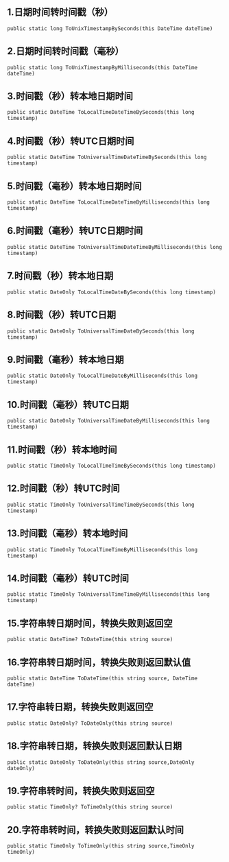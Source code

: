 
## 1.日期时间转时间戳（秒）
```
public static long ToUnixTimestampBySeconds(this DateTime dateTime)
```
## 2.日期时间转时间戳（毫秒）
```
public static long ToUnixTimestampByMilliseconds(this DateTime dateTime)     
```
## 3.时间戳（秒）转本地日期时间
```
public static DateTime ToLocalTimeDateTimeBySeconds(this long timestamp)        
```
## 4.时间戳（秒）转UTC日期时间
```
public static DateTime ToUniversalTimeDateTimeBySeconds(this long timestamp)        
```
## 5.时间戳（毫秒）转本地日期时间
```
public static DateTime ToLocalTimeDateTimeByMilliseconds(this long timestamp)       
```
## 6.时间戳（毫秒）转UTC日期时间
```
public static DateTime ToUniversalTimeDateTimeByMilliseconds(this long timestamp)        
```
## 7.时间戳（秒）转本地日期
```
public static DateOnly ToLocalTimeDateBySeconds(this long timestamp)       
```
## 8.时间戳（秒）转UTC日期
```
public static DateOnly ToUniversalTimeDateBySeconds(this long timestamp)        
```
## 9.时间戳（毫秒）转本地日期
```
public static DateOnly ToLocalTimeDateByMilliseconds(this long timestamp)       
```
## 10.时间戳（毫秒）转UTC日期
```
public static DateOnly ToUniversalTimeDateByMilliseconds(this long timestamp)       
```
## 11.时间戳（秒）转本地时间
```
public static TimeOnly ToLocalTimeTimeBySeconds(this long timestamp)        
```
## 12.时间戳（秒）转UTC时间
```
public static TimeOnly ToUniversalTimeTimeBySeconds(this long timestamp)        
```
## 13.时间戳（毫秒）转本地时间
```
public static TimeOnly ToLocalTimeTimeByMilliseconds(this long timestamp)        
```
## 14.时间戳（毫秒）转UTC时间
```
public static TimeOnly ToUniversalTimeTimeByMilliseconds(this long timestamp)        
```
## 15.字符串转日期时间，转换失败则返回空
```
public static DateTime? ToDateTime(this string source)        
```
## 16.字符串转日期时间，转换失败则返回默认值
```
public static DateTime ToDateTime(this string source, DateTime dateTime)        
```
## 17.字符串转日期，转换失败则返回空
```
public static DateOnly? ToDateOnly(this string source)        
```
## 18.字符串转日期，转换失败则返回默认日期
```
public static DateOnly ToDateOnly(this string source,DateOnly dateOnly)        
```
## 19.字符串转时间，转换失败则返回空
```
public static TimeOnly? ToTimeOnly(this string source)        
```
## 20.字符串转时间，转换失败则返回默认时间
```
public static TimeOnly ToTimeOnly(this string source,TimeOnly timeOnly)
```